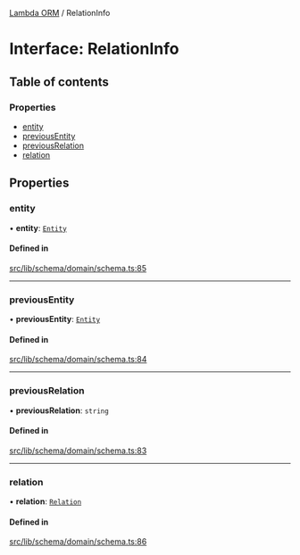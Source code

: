 [Lambda ORM](../README.md) / RelationInfo

# Interface: RelationInfo

## Table of contents

### Properties

- [entity](RelationInfo.md#entity)
- [previousEntity](RelationInfo.md#previousentity)
- [previousRelation](RelationInfo.md#previousrelation)
- [relation](RelationInfo.md#relation)

## Properties

### entity

• **entity**: [`Entity`](Entity.md)

#### Defined in

[src/lib/schema/domain/schema.ts:85](https://github.com/lambda-orm/lambdaorm-base/blob/241a856/src/lib/schema/domain/schema.ts#L85)

___

### previousEntity

• **previousEntity**: [`Entity`](Entity.md)

#### Defined in

[src/lib/schema/domain/schema.ts:84](https://github.com/lambda-orm/lambdaorm-base/blob/241a856/src/lib/schema/domain/schema.ts#L84)

___

### previousRelation

• **previousRelation**: `string`

#### Defined in

[src/lib/schema/domain/schema.ts:83](https://github.com/lambda-orm/lambdaorm-base/blob/241a856/src/lib/schema/domain/schema.ts#L83)

___

### relation

• **relation**: [`Relation`](Relation.md)

#### Defined in

[src/lib/schema/domain/schema.ts:86](https://github.com/lambda-orm/lambdaorm-base/blob/241a856/src/lib/schema/domain/schema.ts#L86)

